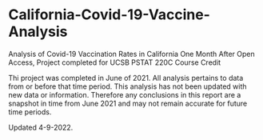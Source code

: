 # California-Covid-19-Vaccine-Analysis
Analysis of Covid-19 Vaccination Rates in California One Month After Open Access, Project completed for UCSB PSTAT 220C Course Credit

Thi project was completed in June of 2021. All analysis pertains to data from or before that time period. This analysis has not been updated with new data or information. Therefore any conclusions in this report are a snapshot in time from June 2021 and may not remain accurate  for future time periods.

Updated 4-9-2022.

